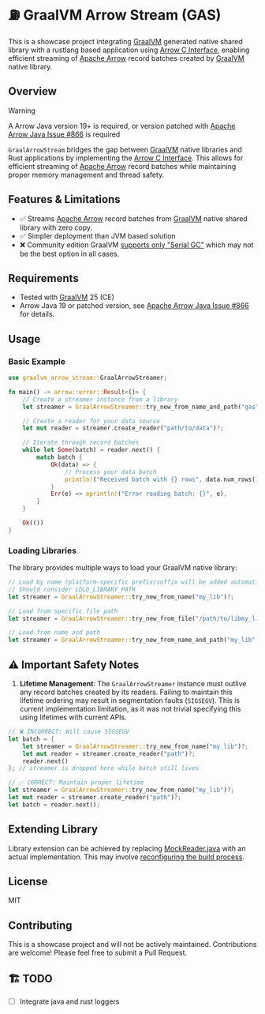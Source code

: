 # ⛽️ GraalVM Arrow Stream (GAS)

This is a showcase project integrating [GraalVM] generated native shared library with a rustlang based application using [Arrow C Interface], enabling efficient streaming of [Apache Arrow] record batches created by [GraalVM] native library.

## Overview

> [!WARNING]
> A Arrow Java version 19+ is required, or version patched with [Apache Arrow Java Issue #866](https://github.com/apache/arrow-java/issues/866) is required
>

`GraalArrowStream` bridges the gap between [GraalVM] native libraries and Rust applications by implementing the [Arrow C Interface]. This allows for efficient streaming of [Apache Arrow] record batches while maintaining proper memory management and thread safety.

## Features & Limitations

- ✅ Streams [Apache Arrow] record batches from [GraalVM] native shared library with zero copy.
- ✅ Simpler deployment than JVM based solution
- ❌ Community edition GraalVM [supports only "Serial GC"](https://www.graalvm.org/latest/reference-manual/native-image/optimizations-and-performance/MemoryManagement/) which may not be the best option in all cases.

## Requirements

- Tested with [GraalVM] 25 (CE)
- Arrow Java 19 or patched version, see [Apache Arrow Java Issue #866](https://github.com/apache/arrow-java/issues/866) for details.

## Usage

### Basic Example

```rust
use graalvm_arrow_stream::GraalArrowStreamer;

fn main() -> arrow::error::Result<()> {
    // Create a streamer instance from a library
    let streamer = GraalArrowStreamer::try_new_from_name_and_path("gas", "./target/java")?;

    // Create a reader for your data source
    let mut reader = streamer.create_reader("path/to/data")?;

    // Iterate through record batches
    while let Some(batch) = reader.next() {
        match batch {
            Ok(data) => {
                // Process your data batch
                println!("Received batch with {} rows", data.num_rows());
            }
            Err(e) => eprintln!("Error reading batch: {}", e),
        }
    }

    Ok(())
}
```

### Loading Libraries

The library provides multiple ways to load your GraalVM native library:

```rust
// Load by name (platform-specific prefix/suffix will be added automatically)
// Should consider LDLD_LIBRARY_PATH
let streamer = GraalArrowStreamer::try_new_from_name("my_lib")?;

// Load from specific file path
let streamer = GraalArrowStreamer::try_new_from_file("/path/to/libmy_lib.so")?;

// Load from name and path
let streamer = GraalArrowStreamer::try_new_from_name_and_path("my_lib", "./lib")?;
```

## ⚠️ Important Safety Notes

1. **Lifetime Management**: The `GraalArrowStreamer` instance must outlive any record batches created by its readers. Failing to maintain this lifetime ordering may result in segmentation faults (`SIGSEGV`).
This is current implementation limitation, as it was not trivial specifying this using lifetimes with current APIs.

```rust
// ❌ INCORRECT: Will cause SIGSEGV
let batch = {
    let streamer = GraalArrowStreamer::try_new_from_name("my_lib")?;
    let mut reader = streamer.create_reader("path")?;
    reader.next()
}; // streamer is dropped here while batch still lives

// ✅ CORRECT: Maintain proper lifetime
let streamer = GraalArrowStreamer::try_new_from_name("my_lib")?;
let mut reader = streamer.create_reader("path")?;
let batch = reader.next();
```

## Extending Library

Library extension can be achieved by replacing [MockReader.java](java/src/main/java/com/github/milenkovicm/gas/MockReader.java) with an actual implementation. This may involve [reconfiguring the build process](https://www.graalvm.org/latest/reference-manual/native-image/overview/Build-Overview/).

## License

MIT

## Contributing

This is a showcase project and will not be actively maintained. Contributions are welcome!
Please feel free to submit a Pull Request.

## 🏗️ TODO

- [ ] Integrate java and rust loggers

[GraalVM]: https://www.graalvm.org/latest/docs/
[Arrow C Interface]: https://arrow.apache.org/docs/java/cdata.html
[Apache Arrow]: https://arrow.apache.org/docs/index.html
